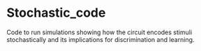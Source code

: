 # Stochastic_code
Code to run simulations showing how the circuit encodes stimuli stochastically and its implications for discrimination and learning.
